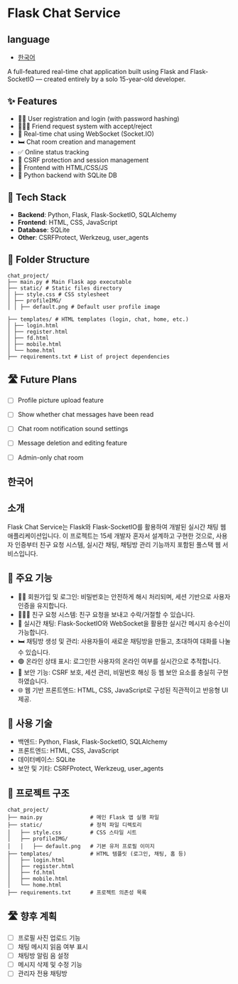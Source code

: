 # Flask Chat Service

## language
- [한국어](#한국어)

A full-featured real-time chat application built using Flask and Flask-SocketIO — created entirely by a solo 15-year-old developer.

## ✨ Features
- 🧑‍💬 User registration and login (with password hashing)
- 🧑‍🤝‍🧑 Friend request system with accept/reject
- 💬 Real-time chat using WebSocket (Socket.IO)
- 🛏️ Chat room creation and management
- ✅ Online status tracking
- 🔐 CSRF protection and session management
- 📱 Frontend with HTML/CSS/JS
- 🐍 Python backend with SQLite DB

## 🧠 Tech Stack
- **Backend**: Python, Flask, Flask-SocketIO, SQLAlchemy
- **Frontend**: HTML, CSS, JavaScript
- **Database**: SQLite
- **Other**: CSRFProtect, Werkzeug, user_agents

## 📂 Folder Structure
```
chat_project/
├── main.py # Main Flask app executable
├── static/ # Static files directory
│ ├── style.css # CSS stylesheet
│ ├── profileIMG/
│ │ ├── default.png # Default user profile image

├── templates/ # HTML templates (login, chat, home, etc.)
│ ├── login.html
│ ├── register.html
│ ├── fd.html
│ ├── mobile.html
│ └── home.html
├── requirements.txt # List of project dependencies

```


## 🛣️ Future Plans

- [ ] Profile picture upload feature
- [ ] Show whether chat messages have been read
- [ ] Chat room notification sound settings
- [ ] Message deletion and editing feature
- [ ] Admin-only chat room



## 한국어
## 소개
Flask Chat Service는 Flask와 Flask-SocketIO를 활용하여 개발된 실시간 채팅 웹 애플리케이션입니다.
이 프로젝트는 15세 개발자 혼자서 설계하고 구현한 것으로, 사용자 인증부터 친구 요청 시스템, 실시간 채팅, 채팅방 관리 기능까지 포함된 풀스택 웹 서비스입니다.

## 🎯 주요 기능
 - 🧑‍💻 회원가입 및 로그인: 비밀번호는 안전하게 해시 처리되며, 세션 기반으로 사용자 인증을 유지합니다.
 - 🧑‍🤝‍🧑 친구 요청 시스템: 친구 요청을 보내고 수락/거절할 수 있습니다.
 - 💬 실시간 채팅: Flask-SocketIO와 WebSocket을 활용한 실시간 메시지 송수신이 가능합니다.
 - 🛏️ 채팅방 생성 및 관리: 사용자들이 새로운 채팅방을 만들고, 초대하여 대화를 나눌 수 있습니다.
 - 🟢 온라인 상태 표시: 로그인한 사용자의 온라인 여부를 실시간으로 추적합니다.
 - 🔐 보안 기능: CSRF 보호, 세션 관리, 비밀번호 해싱 등 웹 보안 요소를 충실히 구현하였습니다.
 - 🌐 웹 기반 프론트엔드: HTML, CSS, JavaScript로 구성된 직관적이고 반응형 UI 제공.

## 🧰 사용 기술
 - 백엔드: Python, Flask, Flask-SocketIO, SQLAlchemy
 - 프론트엔드: HTML, CSS, JavaScript
 - 데이터베이스: SQLite
 - 보안 및 기타: CSRFProtect, Werkzeug, user_agents

## 📁 프로젝트 구조
  ```
chat_project/
├── main.py               # 메인 Flask 앱 실행 파일
├── static/               # 정적 파일 디렉토리
│   ├── style.css         # CSS 스타일 시트
│   ├── profileIMG/
│   │   ├── default.png   # 기본 유저 프로필 이미지     
├── templates/            # HTML 템플릿 (로그인, 채팅, 홈 등)
│   ├── login.html
│   ├── register.html    
│   ├── fd.html
│   ├── mobile.html
│   └── home.html
├── requirements.txt      # 프로젝트 의존성 목록
  ```


## 🛣️ 향후 계획

- [ ] 프로필 사진 업로드 기능
- [ ] 채팅 메시지 읽음 여부 표시
- [ ] 채팅방 알림 음 설정
- [ ] 메시지 삭제 및 수정 기능
- [ ] 관리자 전용 채팅방
